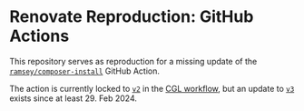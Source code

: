 # Renovate Reproduction: GitHub Actions

This repository serves as reproduction for a missing update of the
[`ramsey/composer-install`](https://github.com/ramsey/composer-install)
GitHub Action.

The action is currently locked to [`v2`](https://github.com/ramsey/composer-install/tree/v2)
in the [CGL workflow](.github/workflows/cgl.yaml), but an update to
[`v3`](https://github.com/ramsey/composer-install/tree/v3) exists since
at least 29. Feb 2024.
